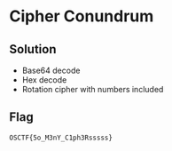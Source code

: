 # Cipher Conundrum

## Solution
- Base64 decode
- Hex decode
- Rotation cipher with numbers included

## Flag
```
OSCTF{5o_M3nY_C1ph3Rsssss}
```